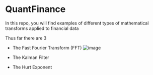 # QuantFinance
In this repo, you will find examples of different types of mathematical transforms applied to financial data

Thus far there are 3
- The Fast Fourier Transform (FFT)
![image](https://user-images.githubusercontent.com/42925677/134178483-65d55311-6f15-4a2b-bdc0-58efc0812546.png)

- The Kalman Filter
- The Hurt Exponent
